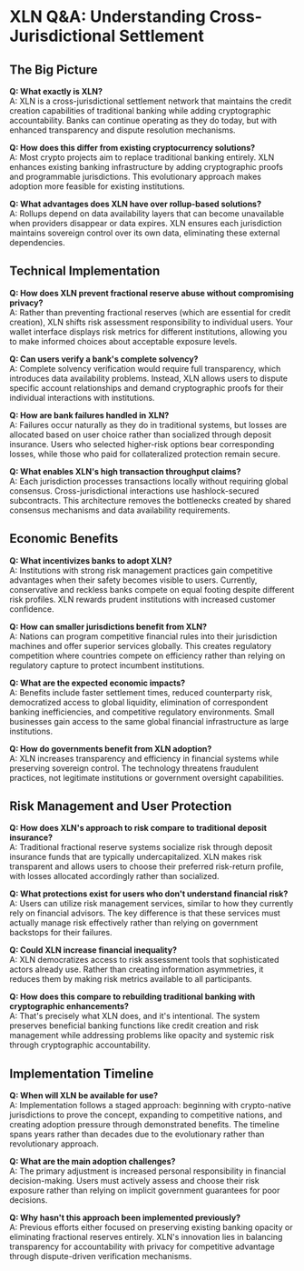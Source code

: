 # XLN Q&A: Understanding Cross-Jurisdictional Settlement

## The Big Picture

**Q: What exactly is XLN?**  
A: XLN is a cross-jurisdictional settlement network that maintains the credit creation capabilities of traditional banking while adding cryptographic accountability. Banks can continue operating as they do today, but with enhanced transparency and dispute resolution mechanisms.

**Q: How does this differ from existing cryptocurrency solutions?**  
A: Most crypto projects aim to replace traditional banking entirely. XLN enhances existing banking infrastructure by adding cryptographic proofs and programmable jurisdictions. This evolutionary approach makes adoption more feasible for existing institutions.

**Q: What advantages does XLN have over rollup-based solutions?**  
A: Rollups depend on data availability layers that can become unavailable when providers disappear or data expires. XLN ensures each jurisdiction maintains sovereign control over its own data, eliminating these external dependencies.

## Technical Implementation

**Q: How does XLN prevent fractional reserve abuse without compromising privacy?**  
A: Rather than preventing fractional reserves (which are essential for credit creation), XLN shifts risk assessment responsibility to individual users. Your wallet interface displays risk metrics for different institutions, allowing you to make informed choices about acceptable exposure levels.

**Q: Can users verify a bank's complete solvency?**  
A: Complete solvency verification would require full transparency, which introduces data availability problems. Instead, XLN allows users to dispute specific account relationships and demand cryptographic proofs for their individual interactions with institutions.

**Q: How are bank failures handled in XLN?**  
A: Failures occur naturally as they do in traditional systems, but losses are allocated based on user choice rather than socialized through deposit insurance. Users who selected higher-risk options bear corresponding losses, while those who paid for collateralized protection remain secure.

**Q: What enables XLN's high transaction throughput claims?**  
A: Each jurisdiction processes transactions locally without requiring global consensus. Cross-jurisdictional interactions use hashlock-secured subcontracts. This architecture removes the bottlenecks created by shared consensus mechanisms and data availability requirements.

## Economic Benefits

**Q: What incentivizes banks to adopt XLN?**  
A: Institutions with strong risk management practices gain competitive advantages when their safety becomes visible to users. Currently, conservative and reckless banks compete on equal footing despite different risk profiles. XLN rewards prudent institutions with increased customer confidence.

**Q: How can smaller jurisdictions benefit from XLN?**  
A: Nations can program competitive financial rules into their jurisdiction machines and offer superior services globally. This creates regulatory competition where countries compete on efficiency rather than relying on regulatory capture to protect incumbent institutions.

**Q: What are the expected economic impacts?**  
A: Benefits include faster settlement times, reduced counterparty risk, democratized access to global liquidity, elimination of correspondent banking inefficiencies, and competitive regulatory environments. Small businesses gain access to the same global financial infrastructure as large institutions.

**Q: How do governments benefit from XLN adoption?**  
A: XLN increases transparency and efficiency in financial systems while preserving sovereign control. The technology threatens fraudulent practices, not legitimate institutions or government oversight capabilities.

## Risk Management and User Protection

**Q: How does XLN's approach to risk compare to traditional deposit insurance?**  
A: Traditional fractional reserve systems socialize risk through deposit insurance funds that are typically undercapitalized. XLN makes risk transparent and allows users to choose their preferred risk-return profile, with losses allocated accordingly rather than socialized.

**Q: What protections exist for users who don't understand financial risk?**  
A: Users can utilize risk management services, similar to how they currently rely on financial advisors. The key difference is that these services must actually manage risk effectively rather than relying on government backstops for their failures.

**Q: Could XLN increase financial inequality?**  
A: XLN democratizes access to risk assessment tools that sophisticated actors already use. Rather than creating information asymmetries, it reduces them by making risk metrics available to all participants.

**Q: How does this compare to rebuilding traditional banking with cryptographic enhancements?**  
A: That's precisely what XLN does, and it's intentional. The system preserves beneficial banking functions like credit creation and risk management while addressing problems like opacity and systemic risk through cryptographic accountability.

## Implementation Timeline

**Q: When will XLN be available for use?**  
A: Implementation follows a staged approach: beginning with crypto-native jurisdictions to prove the concept, expanding to competitive nations, and creating adoption pressure through demonstrated benefits. The timeline spans years rather than decades due to the evolutionary rather than revolutionary approach.

**Q: What are the main adoption challenges?**  
A: The primary adjustment is increased personal responsibility in financial decision-making. Users must actively assess and choose their risk exposure rather than relying on implicit government guarantees for poor decisions.

**Q: Why hasn't this approach been implemented previously?**  
A: Previous efforts either focused on preserving existing banking opacity or eliminating fractional reserves entirely. XLN's innovation lies in balancing transparency for accountability with privacy for competitive advantage through dispute-driven verification mechanisms.